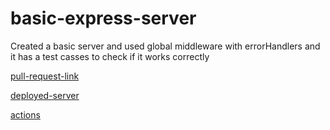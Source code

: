 # basic-express-server
 Created a basic server and used global middleware with errorHandlers 
 and it has a test casses to check if it works correctly 

[pull-request-link](https://github.com/Motasem-Sulaiman/basic-express-server/pull/1) 

[deployed-server](https://basic-server-nlt6.onrender.com/)

[actions](https://github.com/Motasem-Sulaiman/basic-express-server/actions)